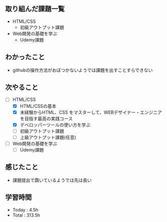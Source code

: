 ## 取り組んだ課題一覧
- HTML/CSS
    - 初級アウトプット課題
- Web開発の基礎を学ぶ
    - Udemy課題

## わかったこと
- githubの操作方法がおぼつかないようでは課題を出すことすらできない
## 次やること
- [ ] HTML/CSS
  - [x] HTML/CSSの基本
  - [x] 未経験からHTML、CSS をマスターして、WEBデザイナー・エンジニアを目指す最高の実践コース
  - [x] デベロッパーツールの使い方を学ぶ
  - [ ] 初級アウトプット課題
  - [ ] 上級アウトプット課題(任意)
 
- [ ] Web開発の基礎を学ぶ
    - [ ] Udemy課題
## 感じたこと
-  課題提出で躓いているようでは先は長い
## 学習時間
- Today : 4.5h
- Total : 313.5h